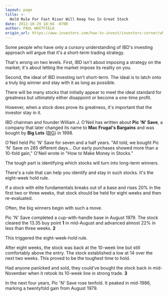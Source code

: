 ```yaml
---
layout: page
title: >-
  Hold Rule For Fast Riser Will Keep You In Great Stock
date: 2012-10-29 18:04 -0700
author: PAUL WHITFIELD
origin_url: https://www.investors.com/how-to-invest/investors-corner/when-to-hold-a-great-stock
---
```





Some people who have only a cursory understanding of IBD's investing approach will argue that it's a short-term trading strategy.


That's wrong on two levels. First, IBD isn't about imposing a strategy on the market; it's about letting the market impose its reality on you.


Second, the ideal of IBD investing isn't short-term. The ideal is to latch onto a truly big winner and stay with it as long as possible.


There will be many stocks that initially appear to meet the ideal standard for greatness but ultimately either disappoint or become a one-time profit.


However, when a stock does prove its greatness, it's important that the investor stay in it.


IBD chairman and founder William J. O'Neil has written about  **Pic 'N' Save**, a company that later changed its name to  **Mac Frugal's Bargains** and was bought by **Big Lots** ([BIG](https://research.investors.com/quote.aspx?symbol=BIG)) in 1998.


O'Neil held Pic 'N' Save for seven and a half years. "All told, we bought Pic 'N' Save on 285 different days... Our early purchases showed more than a 10-fold gain," O'Neil wrote in "How to Make Money in Stocks."


The tough part is identifying which stocks will turn into long-term winners.


There's a rule that can help you identify and stay in such stocks. It's the eight-week hold rule.


If a stock with elite fundamentals breaks out of a base and rises 20% in the first two or three weeks, that stock should be held for eight weeks and then re-evaluated.


Often, the big winners begin with such a move.


Pic 'N' Save completed a cup-with-handle base in August 1979. The stock cleared the 13.35 buy point **1** in mid-August and advanced almost 22% in less than three weeks. **2**


This triggered the eight-week-hold rule.


After eight weeks, the stock was back at the 10-week line but still comfortably above the entry. The stock established a low at 14 over the next two weeks. This proved to be the toughest time to hold.


Had anyone panicked and sold, they could've bought the stock back in mid-November when it retook its 10-week line in strong trade. **3**


In the next four years, Pic 'N' Save rose tenfold. It peaked in mid-1986, marking a twentyfold gain from August 1979.




